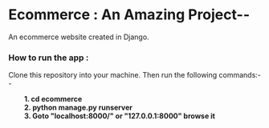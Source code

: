 # Ecommerce : An Amazing Project--

An ecommerce website created in Django.

### How to run the app :
Clone this repository into your machine. Then run the following commands:--

&nbsp;&nbsp;&nbsp;&nbsp;&nbsp;&nbsp;&nbsp;&nbsp;**1. cd ecommerce**  
&nbsp;&nbsp;&nbsp;&nbsp;&nbsp;&nbsp;&nbsp;&nbsp;**2. python manage.py runserver**  
&nbsp;&nbsp;&nbsp;&nbsp;&nbsp;&nbsp;&nbsp;&nbsp;**3. Goto "localhost:8000/" or "127.0.0.1:8000" browse it**
